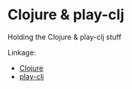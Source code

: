 # Clojure & play-clj

Holding the Clojure & play-clj stuff

Linkage:
* [Clojure](http://clojure.org/)
* [play-clj](https://github.com/oakes/play-clj)
